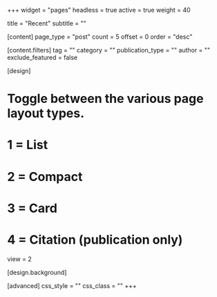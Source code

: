 +++
widget = "pages"
headless = true
active = true
weight = 40

title = "Recent"
subtitle = ""

[content]
  page_type = "post"
  count = 5
  offset = 0
  order = "desc"

  [content.filters]
    tag = ""
    category = ""
    publication_type = ""
    author = ""
    exclude_featured = false
  
[design]
  # Toggle between the various page layout types.
  #   1 = List
  #   2 = Compact
  #   3 = Card
  #   4 = Citation (publication only)
  view = 2
  
[design.background]
  
[advanced]
 css_style = ""
 css_class = ""
+++
